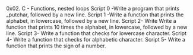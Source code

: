0x02. C - Functions, nested loops
Script 0 -Write a program that prints _putchar, followed by a new line.
Script 1 -Write a function that prints the alphabet, in lowercase, followed by a new line.
Script 2- Write Write a function that prints 10 times the alphabet, in lowercase, followed by a new line.
Script 3- Write a function that checks for lowercase character.
Script 4- Write a function that checks for alphabetic character.
Script 5- Write a function that prints the sign of a number.

